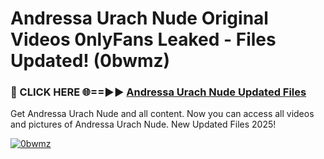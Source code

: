 # Andressa Urach Nude Original Videos 0nlyFans Leaked - Files Updated! (0bwmz)

<h3>🔴 CLICK HERE 🌐==►► <a href="https://tinyurl.com/52m3yx9h" rel="nofollow">Andressa Urach Nude Updated Files</a></h3>

Get Andressa Urach Nude and all content. Now you can access all videos and pictures of Andressa Urach Nude. New Updated Files 2025!

[![0bwmz](https://i.imgur.com/TnHtlc8.gif)](https://tinyurl.com/52m3yx9h)
